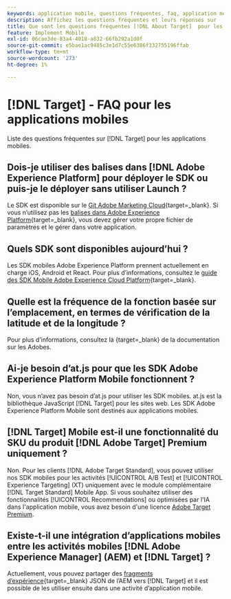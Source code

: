 ```yaml
---
keywords: application mobile, questions fréquentes, faq, application mobile target
description: Affichez les questions fréquentes et leurs réponses sur  [!DNL Adobe Target] pour les applications mobiles.
title: Que sont les questions fréquentes [!DNL About Target]  pour les applications mobiles ?
feature: Implement Mobile
exl-id: 06cae3de-83a4-4018-a832-66fb292a1d0f
source-git-commit: e5bae1ac9485c3e1d7c55e6386f332755196ffab
workflow-type: tm+mt
source-wordcount: '273'
ht-degree: 1%

---
```


# [!DNL Target] - FAQ pour les applications mobiles

Liste des questions fréquentes sur [!DNL Target] pour les applications mobiles.

## Dois-je utiliser des balises dans [!DNL Adobe Experience Platform] pour déployer le SDK ou puis-je le déployer sans utiliser Launch ?

Le SDK est disponible sur le [Git Adobe Marketing Cloud](https://github.com/Adobe-Marketing-Cloud/acp-sdks/){target=_blank}. Si vous n’utilisez pas les [balises dans Adobe Experience Platform](https://experienceleague.adobe.com/docs/experience-platform/tags/home.html?lang=fr){target=_blank}, vous devez gérer votre propre fichier de paramètres et le gérer dans votre application.

## Quels SDK sont disponibles aujourd’hui ?

Les SDK mobiles Adobe Experience Platform prennent actuellement en charge iOS, Android et React. Pour plus d’informations, consultez le [guide des SDK Mobile Adobe Experience Cloud Platform](https://experienceleague.adobe.com/docs/mobile.html?lang=fr){target=_blank}.

## Quelle est la fréquence de la fonction basée sur l’emplacement, en termes de vérification de la latitude et de la longitude ?

Pour plus d’informations, consultez la [ ](https://experienceleague.adobe.com/docs/places/using/home.html){target=_blank} de la documentation sur les Adobes.

## Ai-je besoin d’at.js pour que les SDK Adobe Experience Platform Mobile fonctionnent ?

Non, vous n’avez pas besoin d’at.js pour utiliser les SDK mobiles. at.js est la bibliothèque JavaScript [!DNL Target] pour les sites web. Les SDK Adobe Experience Platform Mobile sont destinés aux applications mobiles.

## [!DNL Target] Mobile est-il une fonctionnalité du SKU du produit [!DNL Adobe Target] Premium uniquement ?

Non. Pour les clients [!DNL Adobe Target Standard], vous pouvez utiliser nos SDK mobiles pour les activités [!UICONTROL A/B Test] et [!UICONTROL Experience Targeting] (XT) uniquement avec le module complémentaire [!DNL Target Standard] Mobile App. Si vous souhaitez utiliser des fonctionnalités [!UICONTROL Recommendations] ou optimisées par l&#39;IA dans l&#39;application mobile, vous avez besoin d&#39;une licence [Adobe Target Premium](https://experienceleague.adobe.com/docs/target/using/introduction/intro.html#premium).

## Existe-t-il une intégration d’applications mobiles entre les activités mobiles [!DNL Adobe Experience Manager] (AEM) et [!DNL Target] ?

Actuellement, vous pouvez partager des [fragments d’expérience](https://experienceleague.adobe.com/docs/target/using/experiences/offers/aem-experience-fragments.html){target=_blank} JSON de l’AEM vers [!DNL Target] et il est possible de les utiliser ensuite dans une activité d’application mobile.
